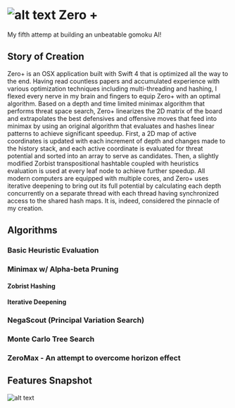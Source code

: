 #  ![alt text](https://github.com/JiachenRen/gomoku-zero-plus/blob/master/Gomoku%20Zero/Resources/Assets.xcassets/AppIcon.appiconset/icon_128x128.png "Zero + App Icon") Zero +
My fifth attemp at building an unbeatable gomoku AI!

## Story of Creation
Zero+ is an OSX application built with Swift 4 that is optimized all the way to the end. Having read countless papers and accumulated experience with various optimization techniques including multi-threading and hashing, I flexed every nerve in my brain and fingers to equip Zero+ with an optimal algorithm. Based on a depth and time limited minimax algorithm that performs threat space search, Zero+ linearizes the 2D matrix of the board and extrapolates the best defensives and offensive moves that feed into minimax by using an original algorithm that evaluates and hashes linear patterns to achieve significant speedup. First, a 2D map of active coordinates is updated with each increment of depth and changes made to the history stack, and each active coordinate is evaluated for threat potential and sorted into an array to serve as candidates. Then, a slightly modified Zorbist transpositional hashtable coupled with heuristics evaluation is used at every leaf node to achieve further speedup. All modern computers are equipped with multiple cores, and Zero+ uses iterative deepening to bring out its full potential by calculating each depth concurrently on a separate thread with each thread having synchronized access to the shared hash maps. It is, indeed, considered the pinnacle of my creation.

## Algorithms

### Basic Heuristic Evaluation

### Minimax w/ Alpha-beta Pruning 

#### Zobrist Hashing

#### Iterative Deepening

### NegaScout (Principal Variation Search)

### Monte Carlo Tree Search

### ZeroMax - An attempt to overcome horizon effect




## Features Snapshot
![alt text](https://github.com/JiachenRen/gomoku-zero-plus/blob/master/Gomoku%20Zero/Resources/Screenshots/all-features.png "Features Snapshot") 
